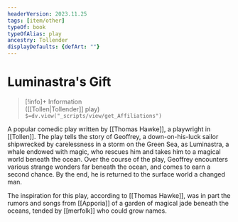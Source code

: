```yaml
---
headerVersion: 2023.11.25
tags: [item/other]
typeOf: book
typeOfAlias: play
ancestry: Tollender
displayDefaults: {defArt: ""}
---
```

# Luminastra's Gift
>[!info]+ Information  
> ([[Tollen|Tollender]] play)  
> `$=dv.view("_scripts/view/get_Affiliations")`

A popular comedic play written by [[Thomas Hawke]], a playwright in [[Tollen]]. The play tells the story of Geoffrey, a down-on-his-luck sailor shipwrecked by carelessness in a storm on the Green Sea, as Luminastra, a whale endowed with magic, who rescues him and takes him to a magical world beneath the ocean. Over the course of the play, Geoffrey encounters various strange wonders far beneath the ocean, and comes to earn a second chance. By the end, he is returned to the surface world a changed man. 

The inspiration for this play, according to [[Thomas Hawke]], was in part the rumors and songs from [[Apporia]] of a garden of magical jade beneath the oceans, tended by [[merfolk]] who could grow names. 